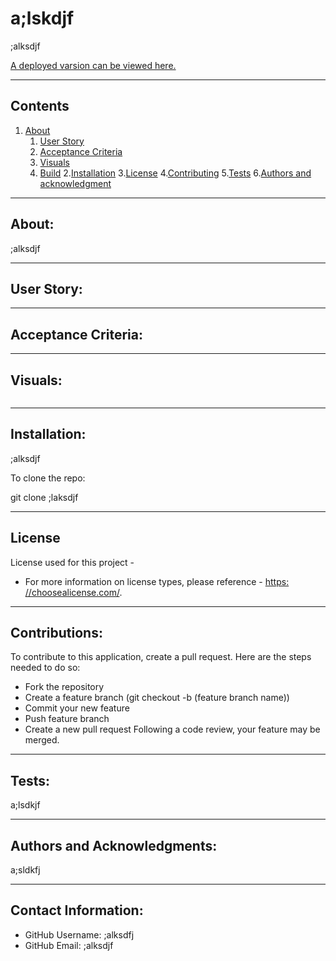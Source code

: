 
# a;lskdjf

  ;alksdjf

  

  [A deployed varsion can be viewed here.](;alskdjf)

---
## Contents

1. [About](#about)
    1. [User Story](#user%20story)
    2. [Acceptance Criteria](#acceptance%20criteria)
    3. [Visuals](#visuals)
    4. [Build](#build)
2.[Installation](#installation)
3.[License](#license)
4.[Contributing](#contributing)
5.[Tests](#tests)
6.[Authors and acknowledgment](#authors%20and%20acknowledgment)

---
## About:

;alksdjf

---
## User Story:


---
## Acceptance Criteria:


---
## Visuals:

![]() 

---
## Installation:

;alksdjf

To clone the repo:

  git clone ;laksdjf

---
## License
  License used for this project - 
  * For more information on license types, please reference - [https: //choosealicense.com/](https://choosealicense.com/).

---
## Contributions:

  To contribute to this application, create a pull request.
  Here are the steps needed to do so:
  - Fork the repository
  - Create a feature branch (git checkout -b (feature branch name))
  - Commit your new feature
  - Push feature branch
  - Create a new pull request
  Following a code review, your feature may be merged.

---
## Tests:
  a;lsdkjf

---
## Authors and Acknowledgments:
  a;sldkfj

---
## Contact Information:
* GitHub Username: ;alksdfj
* GitHub Email: ;alksdjf
  
